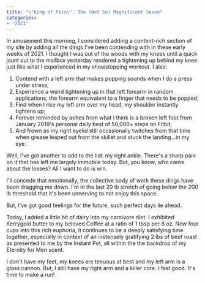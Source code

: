 ```yaml
---
title: "\"King of Pain\": The (Not So) Magnificent Seven"
categories:
- "2021"
---
```


In amusement this morning, I considered adding a content-rich section of my site by adding all the dings I've been contending with in these early weeks of 2021.  I thought I was out of the woods with my knees until a quick jaunt out to the mailbox yesterday rendered a tightening up behind my knee just like what I experienced in my showstopping workout.  I also: 

1. Contend with a left arm that makes popping sounds when I do a press under stress; 
2. Experience a weird tightening up in that left forearm in random applications, the forearm equivalent to a finger that needs to be popped; 
3. Find when I rise my left arm over my head, my shoulder instantly tightens up; 
4. Forever reminded by aches from what I think is a broken left foot from January 2019's personal daily best of 50,000+ steps on Fitbit; 
5. And frown as my right eyelid still occasionally twitches from that time when grease leaped out from the skillet and stuck the landing...in my eye.  

Well, I've got another to add to the list: my right ankle.  There's a sharp pain on it that has left me largely immobile today.  But, you know, who cares about the losses?  All I want to do is win.

I'll concede that emotionally, the collective body of work these dings have been dragging me down.  I'm in the last 20 lb stretch of going below the 200 lb threshold that it's been unnerving to not enjoy this space.  

But, I've got good feelings for the future, such perfect days lie ahead. 

Today, I added a little bit of dairy into my carnivore diet.  I exhibited Kerrygold butter to my beloved Coffee at a ratio of 1 tbsp per 8 oz.  Now four cups into this rich euphoria, it continues to be a deeply satisfying time together, especially in context of an instensely gratifying 2 lbs of beef roast as presented to me by the Instant Pot, all within the the backdrop of my Eternity for Men scent.  

I don't have my feet, my knees are tenuous at best and my left arm is a glass cannon.  But, I still have my right arm and a killer core. I feel good. It's time to make a run!

